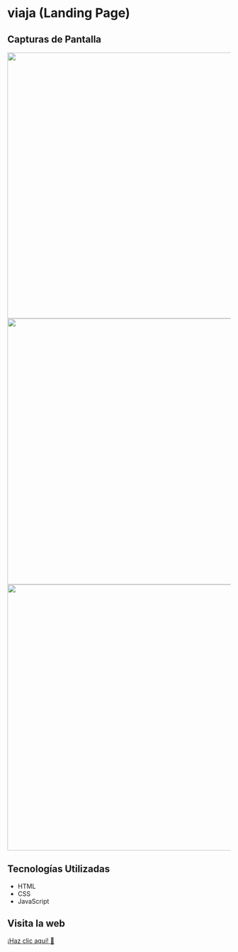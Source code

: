 # viaja (Landing Page)


## Capturas de Pantalla
<img align="center" width="600" src="https://github.com/Cristian-DW/layout/blob/main/viajaone.JPG" />
<img align="center" width="600" src="https://github.com/Cristian-DW/layout/blob/main/viajatwo.JPG" />
<img align="center" width="600" src="https://github.com/Cristian-DW/layout/blob/main/viajathree.JPG" />

## Tecnologías Utilizadas

- HTML
- CSS
- JavaScript

## Visita la web  

[¡Haz clic aquí! &#128640; ](https://viajaya.netlify.app/)

